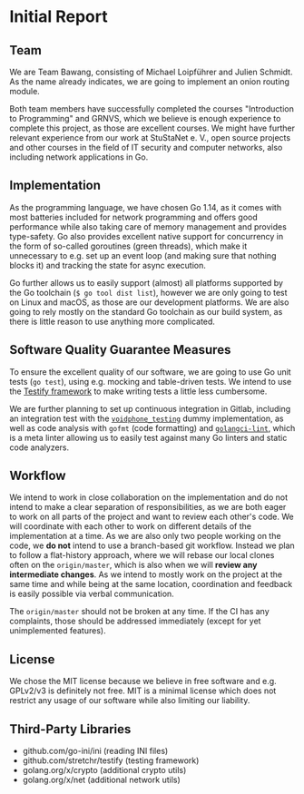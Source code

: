 # Initial Report

## Team

We are Team Bawang, consisting of Michael Loipführer and Julien Schmidt.
As the name already indicates, we are going to implement an onion routing module.

Both team members have successfully completed the courses "Introduction to Programming" and GRNVS, which we believe is enough experience to complete this project, as those are excellent courses.
We might have further relevant experience from our work at StuStaNet e. V., open source projects and other courses in the field of IT security and computer networks, also including network applications in Go.

## Implementation

As the programming language, we have chosen Go 1.14, as it comes with most batteries included for network programming and offers good performance while also taking care of memory management and provides type-safety. Go also provides excellent native support for concurrency in the form of so-called goroutines (green threads), which make it unnecessary to e.g. set up an event loop (and making sure that nothing blocks it) and tracking the state for async execution.

Go further allows us to easily support (almost) all platforms supported by the Go toolchain (`$ go tool dist list`), however we are only going to test on Linux and macOS, as those are our development platforms.
We are also going to rely mostly on the standard Go toolchain as our build system, as there is little reason to use anything more complicated.


## Software Quality Guarantee Measures

To ensure the excellent quality of our software, we are going to use Go unit tests (`go test`), using e.g. mocking and table-driven tests. We intend to use the [Testify framework](https://github.com/stretchr/testify) to make writing tests a little less cumbersome.

We are further planning to set up continuous integration in Gitlab, including an integration test with the [`voidphone_testing`](https://gitlab.lrz.de/netintum/teaching/voidphone_testing) dummy implementation, as well as code analysis with `gofmt` (code formatting) and [`golangci-lint`](https://github.com/golangci/golangci-lint), which is a meta linter allowing us to easily test against many Go linters and static code analyzers.


## Workflow

We intend to work in close collaboration on the implementation and do not intend to make a clear separation of responsibilities, as we are both eager to work on all parts of the project and want to review each other's code. We will coordinate with each other to work on different details of the implementation at a time.
As we are also only two people working on the code, we **do not** intend to use a branch-based git workflow. Instead we plan to follow a flat-history approach, where we will rebase our local clones often on the `origin/master`, which is also when we will **review any intermediate changes**. As we intend to mostly work on the project at the same time and while being at the same location, coordination and feedback is easily possible via verbal communication.

The `origin/master` should not be broken at any time. If the CI has any complaints, those should be addressed immediately (except for yet unimplemented features).


## License

We chose the MIT license because we believe in free software and e.g. GPLv2/v3 is definitely not free.
MIT is a minimal license which does not restrict any usage of our software while also limiting our liability.


## Third-Party Libraries

* github.com/go-ini/ini (reading INI files)
* github.com/stretchr/testify (testing framework)
* golang.org/x/crypto (additional crypto utils)
* golang.org/x/net (additional network utils)

